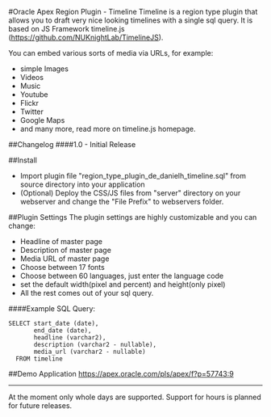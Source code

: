 #Oracle Apex Region Plugin - Timeline
Timeline is a region type plugin that allows you to draft very nice looking timelines with a single sql query.
It is based on JS Framework timeline.js (https://github.com/NUKnightLab/TimelineJS).

You can embed various sorts of media via URLs, for example:
- simple Images
- Videos
- Music
- Youtube
- Flickr 
- Twitter
- Google Maps
- and many more, read more on timeline.js homepage.

##Changelog
####1.0 - Initial Release

##Install
- Import plugin file "region_type_plugin_de_danielh_timeline.sql" from source directory into your application
- (Optional) Deploy the CSS/JS files from "server" directory on your webserver and change the "File Prefix" to webservers folder.

##Plugin Settings
The plugin settings are highly customizable and you can change:
- Headline of master page
- Description of master page
- Media URL of master page
- Choose between 17 fonts
- Choose between 60 languages, just enter the language code
- set the default width(pixel and percent) and height(only pixel)
- All the rest comes out of your sql query.

####Example SQL Query:
```language-sql
SELECT start_date (date),
       end_date (date),
       headline (varchar2),
       description (varchar2 - nullable),
       media_url (varchar2 - nullable)
  FROM timeline
```
##Demo Application
https://apex.oracle.com/pls/apex/f?p=57743:9

---

At the moment only whole days are supported. Support for hours is planned for future releases.
